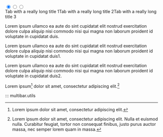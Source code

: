 
<div class="tabbed-set tabbed-alternate" data-tabs="1:3"><input checked="checked" id="__tabbed_1_1" name="__tabbed_1" type="radio" /><input id="__tabbed_1_2" name="__tabbed_1" type="radio" /><input id="__tabbed_1_3" name="__tabbed_1" type="radio" /><div class="tabbed-labels"><label for="__tabbed_1_1">Tab with a really long title 1</label><label for="__tabbed_1_2">Tab with a really long title 2</label><label for="__tabbed_1_3">Tab with a really long title 3</label></div>
<div class="tabbed-content">
<div class="tabbed-block">
<p>Lorem ipsum ullamco ea aute do sint cupidatat elit nostrud exercitation dolore culpa aliquip nisi commodo nisi qui
magna non laborum proident id voluptate in cupidatat duis.</p>
</div>
<div class="tabbed-block">
<p>Lorem ipsum ullamco ea aute do sint cupidatat elit nostrud exercitation dolore culpa aliquip nisi commodo nisi qui
magna non laborum proident id voluptate in cupidatat duis1.</p>
</div>
<div class="tabbed-block">
<p>Lorem ipsum ullamco ea aute do sint cupidatat elit nostrud exercitation dolore culpa aliquip nisi commodo nisi qui
magna non laborum proident id voluptate in cupidatat duis2.</p>
</div>
</div>
</div>

Lorem ipsum[^1] dolor sit amet, consectetur adipiscing elit.[^2]
[^1]: Lorem ipsum dolor sit amet, consectetur adipiscing elit.
[^2]:
    Lorem ipsum dolor sit amet, consectetur adipiscing elit. Nulla et euismod
    nulla. Curabitur feugiat, tortor non consequat finibus, justo purus auctor
    massa, nec semper lorem quam in massa.

::: multibar.utils
